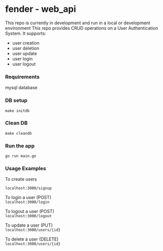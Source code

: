 # fender - web_api

This repo is currently in development and run in a local or development environment
This repo provides CRUD operations on a User Authentication System. It supports:

* user creation
* user deletion
* user update
* user login 
* user logout

### Requirements
mysql database 

### DB setup
```
make initdb
```

### Clean DB
```
make cleandb
```

### Run the app
```
go run main.go
```
### Usage Examples

To create users

`localhost:3000/signup`

To login a user (POST)  
`localhost:3000/login` 

To logout a user (POST)  
`localhost:3000/logout`

To update a user (PUT)  
`localhost:3000/users/{id}`

To delete a user (DELETE)  
`localhost:3000/users/{id}`

